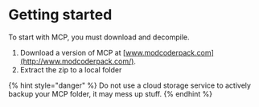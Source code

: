 # Getting started

To start with MCP, you must download and decompile.

1. Download a version of MCP at [www.modcoderpack.com](http://www.modcoderpack.com/).
2. Extract the zip to a local folder

{% hint style="danger" %}
Do not use a cloud storage service to actively backup your MCP folder, it may mess up stuff.
{% endhint %}



